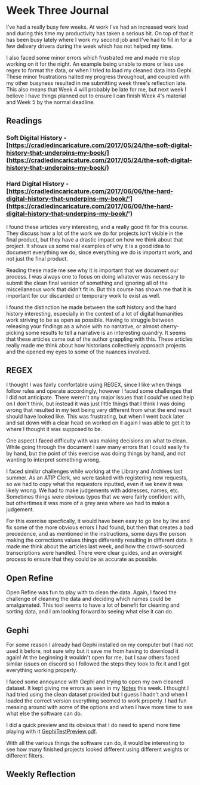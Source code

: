# Week Three Journal

I've had a really busy few weeks. At work I've had an increased work load and during this time my productivity has taken a serious hit. On top of that it has been busy lately where I work my second job and I've had to fill in for a few delivery drivers during the week which has not helped my time.

I also faced some minor errors which frustrated me and made me stop working on it for the night. An example being unable to more or less use regex to format the data, or when I tried to load my cleaned data into Gephi. These minor frustrations halted my progress throughout, and coupled with my other busyness resulted in me submitting week three's reflection late. This also means that Week 4 will probably be late for me, but next week I believe I have things planned out to ensure I can finish Week 4's material and Week 5 by the normal deadline.


## Readings

### Soft Digital History - [https://cradledincaricature.com/2017/05/24/the-soft-digital-history-that-underpins-my-book/](https://cradledincaricature.com/2017/05/24/the-soft-digital-history-that-underpins-my-book/)

### Hard Digital History - [https://cradledincaricature.com/2017/06/06/the-hard-digital-history-that-underpins-my-book/'](https://cradledincaricature.com/2017/06/06/the-hard-digital-history-that-underpins-my-book/')

I found these articles very interesting, and a really good fit for this course. They discuss how a lot of the work we do for projects isn't visible in the final product, but they have a drastic impact on how we think about that project. It shows us some real examples of why it is a good idea to document everything we do, since everything we do is important work, and not just the final product. 

Reading these made me see why it is important that we document our process. I was always one to focus on doing whatever was necessary to submit the clean final version of something and ignoring all of the miscellaneous work that didn't fit in. But this course has shown me that it is important for our discarded or temporary work to exist as well. 

I found the distinction he made between the soft history and the hard history interesting, especially in the context of a lot of digital humanities work striving to be as open as possible. Having to struggle between releasing your findings as a whole with no narrative, or almost cherry-picking some results to tell a narrative is an interesting quandry. It seems that these articles came out of the author grappling with this. These articles really made me think about how historians collectively approach projects and the opened my eyes to some of the nuances involved.


## REGEX

I thought I was fairly comfortable using REGEX, since I like when things follow rules and operate accordingly, however I faced some challenges that I did not anticipate. There weren't any major issues that I could've used help on I don't think, but instead it was just little things that I think I was doing wrong that resulted in my text being very different from what the end result should have looked like. This was frustrating, but when I went back later and sat down with a clear head on worked on it again I was able to get it to where I thought it was supposed to be. 

One aspect I faced difficulty with was making decisions on what to clean. While going through the document I saw many errors that I could easily fix by hand, but the point of this exercise was doing things by hand, and not wanting to interpret something wrong.

I faced similar challenges while working at the Library and Archives last summer. As an ATIP Clerk, we were tasked with registering new requests, so we had to copy what the requestors inputted, even if we knew it was likely wrong. We had to make judgements with addresses, names, etc. Sometimes things were obvious typos that we were fairly confident with, but othertimes it was more of a grey area where we had to make a judgement.

For this exercise specfically, it would have been easy to go line by line and fix some of the more obvious errors I had found, but then that creates a bad precedence, and as mentioned in the instructions, some days the person making the corrections values things differently resulting in different data. It made me think about the articles last week, and how the crowd-sourced transcriptions were handled. There were clear guides, and an oversight process to ensure that they could be as accurate as possible.


## Open Refine

Open Refine was fun to play with to clean the data. Again, I faced the challenge of cleaning the data and deciding which names could be amalgamated. This tool seems to have a lot of benefit for cleaning and sorting data, and I am looking forward to seeing what else it can do.

## Gephi

For some reason I already had Gephi installed on my computer but I had not used it before, not sure why but it save me from having to download it again! At the beginning it wouldn't open for me, but I saw others faced similar issues on discord so I followed the steps they took to fix it and I got everything working properly.

I faced some annoyance with Gephi and trying to open my own cleaned dataset. It kept giving me errors as seen in my [Notes](Notes.md) this week. I thought I had tried using the clean dataset provided but I guess I hadn't and when I loaded the correct version everything seemed to work properly. I had fun messing around with some of the options and when I have more time to see what else the software can do.

I did a quick preview and its obvious that I do need to spend more time playing with it [GephiTestPreview.pdf](GephiTestPreview.pdf).

With all the various things the software can do, it would be interesting to see how many finished projects looked different using different weights or different filters. 


## Weekly Reflection

